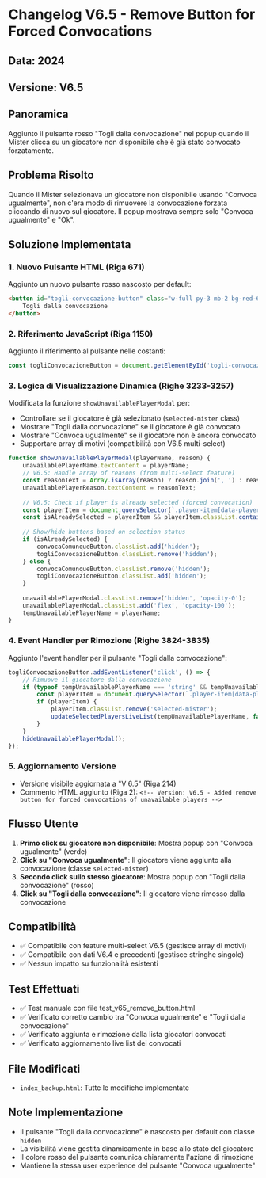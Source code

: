 # Changelog V6.5 - Remove Button for Forced Convocations

## Data: 2024
## Versione: V6.5

## Panoramica
Aggiunto il pulsante rosso "Togli dalla convocazione" nel popup quando il Mister clicca su un giocatore non disponibile che è già stato convocato forzatamente.

## Problema Risolto
Quando il Mister selezionava un giocatore non disponibile usando "Convoca ugualmente", non c'era modo di rimuovere la convocazione forzata cliccando di nuovo sul giocatore. Il popup mostrava sempre solo "Convoca ugualmente" e "Ok".

## Soluzione Implementata

### 1. Nuovo Pulsante HTML (Riga 671)
Aggiunto un nuovo pulsante rosso nascosto per default:
```html
<button id="togli-convocazione-button" class="w-full py-3 mb-2 bg-red-600 hover:bg-red-700 text-white font-medium rounded-lg shadow-md transition-colors duration-200 hidden">
    Togli dalla convocazione
</button>
```

### 2. Riferimento JavaScript (Riga 1150)
Aggiunto il riferimento al pulsante nelle costanti:
```javascript
const togliConvocazioneButton = document.getElementById('togli-convocazione-button');
```

### 3. Logica di Visualizzazione Dinamica (Righe 3233-3257)
Modificata la funzione `showUnavailablePlayerModal` per:
- Controllare se il giocatore è già selezionato (`selected-mister` class)
- Mostrare "Togli dalla convocazione" se il giocatore è già convocato
- Mostrare "Convoca ugualmente" se il giocatore non è ancora convocato
- Supportare array di motivi (compatibilità con V6.5 multi-select)

```javascript
function showUnavailablePlayerModal(playerName, reason) {
    unavailablePlayerName.textContent = playerName;
    // V6.5: Handle array of reasons (from multi-select feature)
    const reasonText = Array.isArray(reason) ? reason.join(', ') : reason;
    unavailablePlayerReason.textContent = reasonText;
    
    // V6.5: Check if player is already selected (forced convocation)
    const playerItem = document.querySelector(`.player-item[data-player="${playerName}"]`);
    const isAlreadySelected = playerItem && playerItem.classList.contains('selected-mister');
    
    // Show/hide buttons based on selection status
    if (isAlreadySelected) {
        convocaComunqueButton.classList.add('hidden');
        togliConvocazioneButton.classList.remove('hidden');
    } else {
        convocaComunqueButton.classList.remove('hidden');
        togliConvocazioneButton.classList.add('hidden');
    }
    
    unavailablePlayerModal.classList.remove('hidden', 'opacity-0');
    unavailablePlayerModal.classList.add('flex', 'opacity-100');
    tempUnavailablePlayerName = playerName;
}
```

### 4. Event Handler per Rimozione (Righe 3824-3835)
Aggiunto l'event handler per il pulsante "Togli dalla convocazione":
```javascript
togliConvocazioneButton.addEventListener('click', () => {
    // Rimuove il giocatore dalla convocazione
    if (typeof tempUnavailablePlayerName === 'string' && tempUnavailablePlayerName.length > 0) {
        const playerItem = document.querySelector(`.player-item[data-player="${tempUnavailablePlayerName}"]`);
        if (playerItem) {
            playerItem.classList.remove('selected-mister');
            updateSelectedPlayersLiveList(tempUnavailablePlayerName, false);
        }
    }
    hideUnavailablePlayerModal();
});
```

### 5. Aggiornamento Versione
- Versione visibile aggiornata a "V 6.5" (Riga 214)
- Commento HTML aggiunto (Riga 2): `<!-- Version: V6.5 - Added remove button for forced convocations of unavailable players -->`

## Flusso Utente
1. **Primo click su giocatore non disponibile**: Mostra popup con "Convoca ugualmente" (verde)
2. **Click su "Convoca ugualmente"**: Il giocatore viene aggiunto alla convocazione (classe `selected-mister`)
3. **Secondo click sullo stesso giocatore**: Mostra popup con "Togli dalla convocazione" (rosso)
4. **Click su "Togli dalla convocazione"**: Il giocatore viene rimosso dalla convocazione

## Compatibilità
- ✅ Compatibile con feature multi-select V6.5 (gestisce array di motivi)
- ✅ Compatibile con dati V6.4 e precedenti (gestisce stringhe singole)
- ✅ Nessun impatto su funzionalità esistenti

## Test Effettuati
- ✅ Test manuale con file test_v65_remove_button.html
- ✅ Verificato corretto cambio tra "Convoca ugualmente" e "Togli dalla convocazione"
- ✅ Verificato aggiunta e rimozione dalla lista giocatori convocati
- ✅ Verificato aggiornamento live list dei convocati

## File Modificati
- `index_backup.html`: Tutte le modifiche implementate

## Note Implementazione
- Il pulsante "Togli dalla convocazione" è nascosto per default con classe `hidden`
- La visibilità viene gestita dinamicamente in base allo stato del giocatore
- Il colore rosso del pulsante comunica chiaramente l'azione di rimozione
- Mantiene la stessa user experience del pulsante "Convoca ugualmente"
